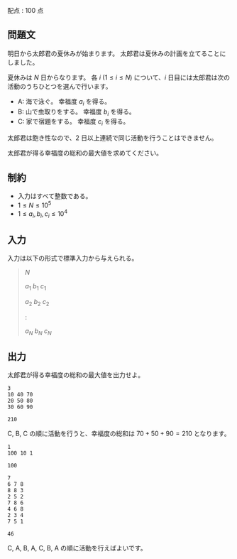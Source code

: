 配点 : $100$ 点

## 問題文

明日から太郎君の夏休みが始まります。
太郎君は夏休みの計画を立てることにしました。

夏休みは $N$ 日からなります。
各 $i$ ($1 \leq i \leq N$) について、$i$ 日目には太郎君は次の活動のうちひとつを選んで行います。

- A: 海で泳ぐ。 幸福度 $a_i$ を得る。
- B: 山で虫取りをする。 幸福度 $b_i$ を得る。
- C: 家で宿題をする。 幸福度 $c_i$ を得る。

太郎君は飽き性なので、$2$ 日以上連続で同じ活動を行うことはできません。

太郎君が得る幸福度の総和の最大値を求めてください。

## 制約

- 入力はすべて整数である。
- $1 \leq N \leq 10^5$
- $1 \leq a_i, b_i, c_i \leq 10^4$

## 入力

入力は以下の形式で標準入力から与えられる。

> $N$
> 
> $a_1$ $b_1$ $c_1$
> 
> $a_2$ $b_2$ $c_2$
> 
> $:$
> 
> $a_N$ $b_N$ $c_N$

## 出力

太郎君が得る幸福度の総和の最大値を出力せよ。

```input1
3
10 40 70
20 50 80
30 60 90
```

```output1
210
```

C, B, C の順に活動を行うと、幸福度の総和は $70 + 50 + 90 = 210$ となります。

```input2
1
100 10 1
```

```output2
100
```

```input3
7
6 7 8
8 8 3
2 5 2
7 8 6
4 6 8
2 3 4
7 5 1
```

```output3
46
```

C, A, B, A, C, B, A の順に活動を行えばよいです。